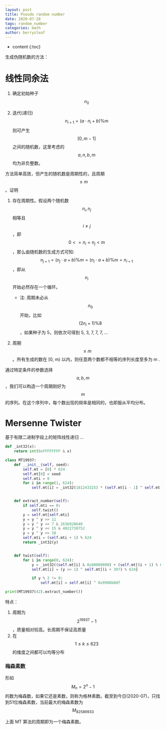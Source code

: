 ```yaml
---
layout: post
title: Pseudo random number
date: 2020-07-28
tags: random_number
categories: math
author: berrysleaf
---
```

* content
{:toc}


生成伪随机数的方法：



# 线性同余法
1. 确定初始种子 $$n_0$$



2. 迭代(递归) $$n_{i+1} = (a \cdot n_i + b) \% m$$
则可产生 $$[0, m-1]$$ 之间的随机数，这里考虑的 $$a, n, b, m$$ 均为非负整数。

方法简单高效，但产生的随机数是周期性的，且周期 $$\leq m$$。证明
1. 存在周期性。假设两个随机数 $$n_i, n_j$$ 相等且 $$i \neq j$$，即 $$0 <= n_i = n_j < m$$，那么由随机数的生成方式可知: $$n_{j+1} = (n_j \cdot a + b) \% m = (n_i \cdot a + b) \% m = n_{i+1} $$，即从 $$n_i$$ 开始必然存在一个循环。 
    * 注: 周期未必从 $$n_0$$ 开始，比如 $$ (2 n_i + 1) \% 8 $$，如果种子为 5，则依次可得到 5, 3, 7, 7, 7, ...

2. 周期 $$ \leq m $$。所有生成的数在 [0, m) 以内，则任意两个数都不相等的序列长度至多为 m .
    
通过特定条件的参数选择 $$a, b, m$$，我们可以构造一个周期刚好为$$m$$的序列。在这个序列中，每个数出现的频率是相同的，也即服从平均分布。

# Mersenne Twister 
基于有限二进制字段上的矩阵线性递归 ... 

```python
def _int32(x):
    return int(0xFFFFFFFF & x)

class MT19937:
    def __init__(self, seed):
        self.mt = [0] * 624
        self.mt[0] = seed
        self.mti = 0
        for i in range(1, 624):
            self.mt[i] = _int32(1812433253 * (self.mt[i - 1] ^ self.mt[i - 1] >> 30) + i)


    def extract_number(self):
        if self.mti == 0:
            self.twist()
        y = self.mt[self.mti]
        y = y ^ y >> 11
        y = y ^ y << 7 & 2636928640
        y = y ^ y << 15 & 4022730752
        y = y ^ y >> 18
        self.mti = (self.mti + 1) % 624
        return _int32(y)


    def twist(self):
        for i in range(0, 624):
            y = _int32((self.mt[i] & 0x80000000) + (self.mt[(i + 1) % 624] & 0x7fffffff))
            self.mt[i] = (y >> 1) ^ self.mt[(i + 397) % 624]

            if y % 2 != 0:
                self.mt[i] = self.mt[i] ^ 0x9908b0df

print(MT19937(42).extract_number())
```

特点：
1. 周期为 $$2^{19937}-1$$，质量相对较高。长周期不保证高质量
2. 在 $$1 \leq k \leq 623$$的维度之间都可以均等分布

### 梅森素数
形如 $$M_n = 2^n - 1$$ 的数为梅森数，如果它还是素数，则称为格林素数。截至到今日(2020-07)，只找到51位梅森素数，当前最大的梅森素数为 $$M_{82589933}$$

上面 MT 算法的周期即为一个梅森素数。